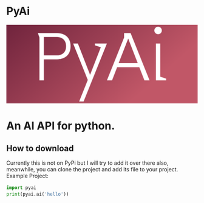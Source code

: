 # PyAi

![alt text](https://github.com/Unerasable/PyAi/blob/main/images/cover.png)

# An AI API for python.

## How to download
Currently this is not on PyPi but I will try to add it over there also, meanwhile, you can clone the project and add its file to your project.
Example Project:
```py
import pyai
print(pyai.ai('hello'))
```
